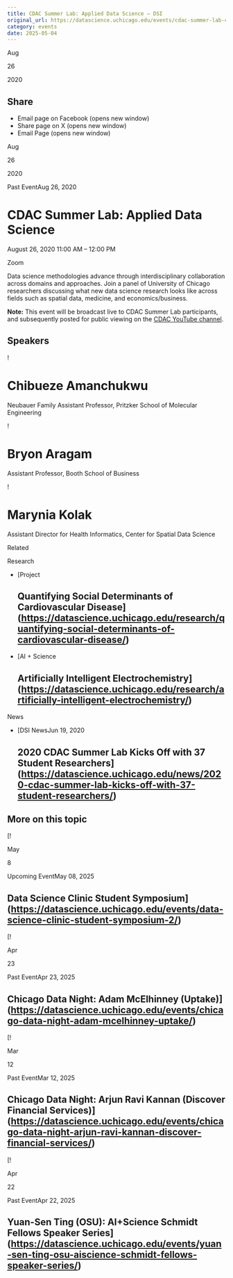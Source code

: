 ```yaml
---
title: CDAC Summer Lab: Applied Data Science – DSI
original_url: https://datascience.uchicago.edu/events/cdac-summer-lab-covid-19-data-science-2-2-2-2
category: events
date: 2025-05-04
---
```


Aug

26

2020

## Share

* Email page on Facebook (opens new window)
* Share page on X (opens new window)
* Email Page (opens new window)

<!-- Table-like structure detected -->

Aug

26

2020

Past EventAug 26, 2020

# CDAC Summer Lab: Applied Data Science

August 26, 2020 11:00 AM – 12:00 PM

Zoom

Data science methodologies advance through interdisciplinary collaboration across domains and approaches. Join a panel of University of Chicago researchers discussing what new data science research looks like across fields such as spatial data, medicine, and economics/business.

**Note:** This event will be broadcast live to CDAC Summer Lab participants, and subsequently posted for public viewing on the [CDAC YouTube channel](https://www.youtube.com/channel/UCf_vMLzedhxTSvsUwVgpAgA).

## Speakers

<!-- Table-like structure detected -->

! 

# Chibueze Amanchukwu

Neubauer Family Assistant Professor, Pritzker School of Molecular Engineering

! 

# Bryon Aragam

Assistant Professor, Booth School of Business

! 

# Marynia Kolak

Assistant Director for Health Informatics, Center for Spatial Data Science

Related

Research

* [Project

  ## Quantifying Social Determinants of Cardiovascular Disease](https://datascience.uchicago.edu/research/quantifying-social-determinants-of-cardiovascular-disease/)
* [AI + Science

  ## Artificially Intelligent Electrochemistry](https://datascience.uchicago.edu/research/artificially-intelligent-electrochemistry/)

News

* [DSI NewsJun 19, 2020

  ## 2020 CDAC Summer Lab Kicks Off with 37 Student Researchers](https://datascience.uchicago.edu/news/2020-cdac-summer-lab-kicks-off-with-37-student-researchers/)

## More on this topic

[!

May

8

Upcoming EventMay 08, 2025

## Data Science Clinic Student Symposium](https://datascience.uchicago.edu/events/data-science-clinic-student-symposium-2/)
[!

Apr

23

Past EventApr 23, 2025

## Chicago Data Night: Adam McElhinney (Uptake)](https://datascience.uchicago.edu/events/chicago-data-night-adam-mcelhinney-uptake/)
[!

Mar

12

Past EventMar 12, 2025

## Chicago Data Night: Arjun Ravi Kannan (Discover Financial Services)](https://datascience.uchicago.edu/events/chicago-data-night-arjun-ravi-kannan-discover-financial-services/)
[!

Apr

22

Past EventApr 22, 2025

## Yuan-Sen Ting (OSU): AI+Science Schmidt Fellows Speaker Series](https://datascience.uchicago.edu/events/yuan-sen-ting-osu-aiscience-schmidt-fellows-speaker-series/)